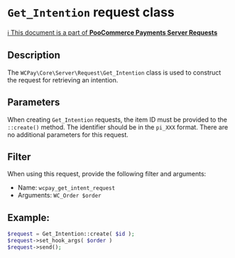 # `Get_Intention` request class

[ℹ️ This document is a part of __PooCommerce Payments Server Requests__](../README.md)

## Description

The `WCPay\Core\Server\Request\Get_Intention` class is used to construct the request for retrieving an intention.

## Parameters

When creating `Get_Intention` requests, the item ID must be provided to the `::create()` method. The identifier should be in the `pi_XXX` format.
There are no additional parameters for this request.

## Filter

When using this request, provide the following filter and arguments:

- Name: `wcpay_get_intent_request`
- Arguments: `WC_Order $order`

## Example:

```php
$request = Get_Intention::create( $id );
$request->set_hook_args( $order )
$request->send();
```
